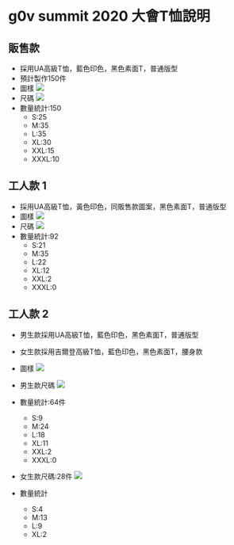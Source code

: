 # g0v summit 2020 大會T恤說明

## 販售款

* 採用UA高級T恤，藍色印色，黑色素面T，普通版型
* 預計製作150件
* 圖樣
![](https://s3-ap-northeast-1.amazonaws.com/g0v-hackmd-images/uploads/upload_acca4522874dded8782bd976a2c32222.jpg)
* 尺碼
![](https://s3-ap-northeast-1.amazonaws.com/g0v-hackmd-images/uploads/upload_7b11b6e6d6a964fe89605b23c617fe4f.jpg)
* 數量統計:150
    * S:25
    * M:35
    * L:35
    * XL:30
    * XXL:15
    * XXXL:10

## 工人款 1
* 採用UA高級T恤，黃色印色，同販售款圖案，黑色素面T，普通版型
* 圖樣
![](https://s3-ap-northeast-1.amazonaws.com/g0v-hackmd-images/uploads/upload_892f243e6121b524e8a26e4adaff9922.png)
* 尺碼
![](https://s3-ap-northeast-1.amazonaws.com/g0v-hackmd-images/uploads/upload_7b11b6e6d6a964fe89605b23c617fe4f.jpg)
* 數量統計:92
    * S:21
    * M:35
    * L:22
    * XL:12
    * XXL:2
    * XXXL:0

## 工人款 2
* 男生款採用UA高級T恤，藍色印色，黑色素面T，普通版型
* 女生款採用吉爾登高級T恤，藍色印色，黑色素面T，腰身款
* 圖樣
![](https://s3-ap-northeast-1.amazonaws.com/g0v-hackmd-images/uploads/upload_cea796d653fb3feb749156b6b55891eb.png)
* 男生款尺碼
![](https://s3-ap-northeast-1.amazonaws.com/g0v-hackmd-images/uploads/upload_7b11b6e6d6a964fe89605b23c617fe4f.jpg)
* 數量統計:64件
    * S:9
    * M:24
    * L:18
    * XL:11
    * XXL:2
    * XXXL:0
* 女生款尺碼:28件
![](https://s3-ap-northeast-1.amazonaws.com/g0v-hackmd-images/uploads/upload_5de4c4b2e9b3dda04e52d904dcb46990.jpg)

* 數量統計
    * S:4
    * M:13
    * L:9
    * XL:2